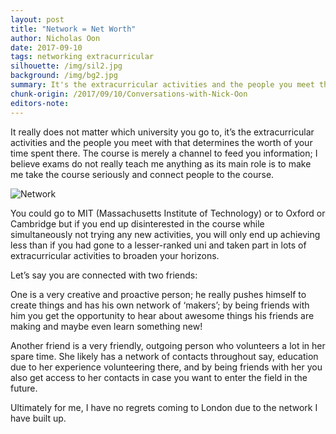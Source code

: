 ```yaml
---
layout: post
title: "Network = Net Worth"
author: Nicholas Oon
date: 2017-09-10
tags: networking extracurricular
silhouette: /img/sil2.jpg
background: /img/bg2.jpg
summary: It's the extracurricular activities and the people you meet that determine the worth of your time.
chunk-origin: /2017/09/10/Conversations-with-Nick-Oon
editors-note: 
---
```


It really does not matter which university you go to, it’s the extracurricular activities and the people you meet with that determines the worth of your time spent there. The course is merely a channel to feed you information; I believe exams do not really teach me anything as its main role is to make me take the course seriously and connect people to the course. 

![Network](https://kualistories.github.io/img/Network.jpg)

You could go to MIT (Massachusetts Institute of Technology) or to Oxford or Cambridge but if you end up disinterested in the course while simultaneously not trying any new activities, you will only end up achieving less than if you had gone to a lesser-ranked uni and taken part in lots of extracurricular activities to broaden your horizons.

Let’s say you are connected with two friends:

One is a very creative and proactive person; he really pushes himself to create things and has his own network of ‘makers’; by being friends with him you get the opportunity to hear about awesome things his friends are making and maybe even learn something new! 

Another friend is a very friendly, outgoing person who volunteers a lot in her spare time. She likely has a network of contacts throughout say, education due to her experience volunteering there, and by being friends with her you also get access to her contacts in case you want to enter the field in the future. 

Ultimately for me, I have no regrets coming to London due to the network I have built up. 
